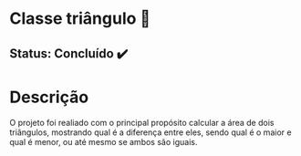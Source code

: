 # Classe triângulo 🔼
## Status: Concluído ✔️

# Descrição

O projeto foi realiado com o principal propósito calcular a área de dois triângulos, mostrando qual é a diferença entre eles, sendo qual é o maior e qual é menor, ou até mesmo se ambos são iguais.


